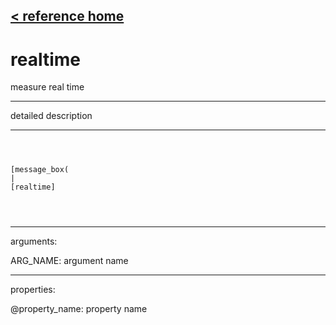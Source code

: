 [< reference home](ceammc_lib.html)
---

# realtime


measure real time

---

detailed description
<br>


---


```



[message_box(                                 
|
[realtime]


            
```

---
arguments:

ARG_NAME: argument name<br>

---
properties:

@property_name: property name<br>

